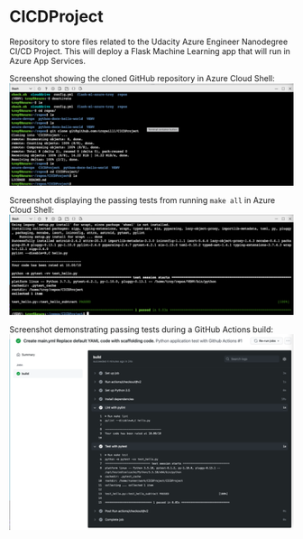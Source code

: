 # CICDProject
Repository to store files related to the Udacity Azure Engineer Nanodegree CI/CD Project. This will deploy a Flask Machine Learning app that will run in Azure App Services.

Screenshot showing the cloned GitHub repository in Azure Cloud Shell:
![Alt text](/Cloned_Repo_Azure.png?raw=true "Cloned_Repo_Azure.png")

Screenshot displaying the passing tests from running `make all` in Azure Cloud Shell:
![Alt text](/Cloud_Shell_Setup_Passing_Tests.png?raw=true "Cloud_Shell_Setup_Passing_Tests.png")

Screenshot demonstrating passing tests during a GitHub Actions build:
![Alt text](/Passing_GitHub_Actions_Build.png?raw=true "Passing_GitHub_Actions_Build.png")
